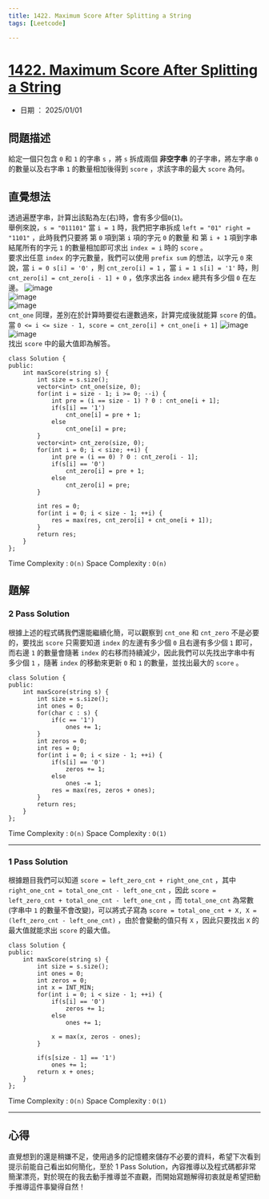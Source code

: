 ```yaml
---
title: 1422. Maximum Score After Splitting a String
tags: [Leetcode]

---
```


# [1422. Maximum Score After Splitting a String](https://leetcode.com/problems/maximum-score-after-splitting-a-string/description/)  
+ 日期 ： 2025/01/01  
## 問題描述  

給定一個只包含 `0` 和 `1` 的字串 `s` ，將 `s` 拆成兩個 **非空字串** 的子字串，將左字串 `0` 的數量以及右字串 `1` 的數量相加後得到 `score` ，求該字串的最大 `score` 為何。  

## 直覺想法  
透過遍歷字串，計算出該點為左(右)時，會有多少個`0`(`1`)。  
舉例來說，`s = "011101"` 當 `i = 1` 時，我們把字串拆成 `left = "01" right = "1101"` ，此時我們只要將 第 `0` 項到第 `i` 項的字元 `0` 的數量 和 第 `i + 1` 項到字串結尾所有的字元 `1` 的數量相加即可求出 `index = i` 時的 `score` 。  
要求出任意 `index` 的字元數量，我們可以使用 `prefix sum` 的想法，以字元 `0` 來說，當 `i = 0 s[i] = '0'` ，則 `cnt_zero[i] = 1` ，當 `i = 1 s[i] = '1'` 時，則 `cnt_zero[i] = cnt_zero[i - 1] + 0` ，依序求出各 `index` 總共有多少個 `0` 在左邊。
![image](https://hackmd.io/_uploads/SyUSiUzU1e.png)  
![image](https://hackmd.io/_uploads/HkBniIfIJl.png)  
![image](https://hackmd.io/_uploads/SyE-3Lz8yx.png)  
`cnt_one` 同理，差別在於計算時要從右邊數過來，計算完成後就能算 `score` 的值。  
當 `0 <= i <= size - 1, score = cnt_zero[i] + cnt_one[i + 1]`
![image](https://hackmd.io/_uploads/rkEo38zIyl.png)  
![image](https://hackmd.io/_uploads/SyPz4NGIke.png)  
找出 `score` 中的最大值即為解答。  

```cpp=
class Solution {
public:
    int maxScore(string s) {
        int size = s.size();
        vector<int> cnt_one(size, 0);
        for(int i = size - 1; i >= 0; --i) {
            int pre = (i == size - 1) ? 0 : cnt_one[i + 1];
            if(s[i] == '1')
                cnt_one[i] = pre + 1;
            else
                cnt_one[i] = pre;
        }
        vector<int> cnt_zero(size, 0);
        for(int i = 0; i < size; ++i) {
            int pre = (i == 0) ? 0 : cnt_zero[i - 1];
            if(s[i] == '0') 
                cnt_zero[i] = pre + 1;
            else 
                cnt_zero[i] = pre;
        }

        int res = 0;
        for(int i = 0; i < size - 1; ++i) {
            res = max(res, cnt_zero[i] + cnt_one[i + 1]);
        }
        return res;
    }
};
```  
Time Complexity : `O(n)`
Space Complexity : `O(n)`

## 題解  
### 2 Pass Solution  
根據上述的程式碼我們還能繼續化簡，可以觀察到 `cnt_one` 和 `cnt_zero` 不是必要的，要找出 `score` 只需要知道 `index` 的左邊有多少個 `0` 且右邊有多少個 `1` 即可，而右邊 `1` 的數量會隨著 `index` 的右移而持續減少，因此我們可以先找出字串中有多少個 `1` ，隨著 `index` 的移動來更新 `0` 和 `1` 的數量，並找出最大的 `score` 。  

```cpp=
class Solution {
public:
    int maxScore(string s) {
        int size = s.size();
        int ones = 0;
        for(char c : s) {
            if(c == '1')
                ones += 1;
        }
        int zeros = 0;
        int res = 0;
        for(int i = 0; i < size - 1; ++i) {
            if(s[i] == '0')
                zeros += 1;
            else
                ones -= 1;
            res = max(res, zeros + ones);
        }
        return res;
    }
};
```  

Time Complexity : `O(n)`
Space Complexity : `O(1)`  

---  
### 1 Pass Solution  
根據題目我們可以知道 `score = left_zero_cnt + right_one_cnt` ，其中 `right_one_cnt = total_one_cnt - left_one_cnt` ，因此 `score = left_zero_cnt + total_one_cnt - left_one_cnt` ，而 `total_one_cnt` 為常數 (字串中 `1` 的數量不會改變)，可以將式子寫為 `score = total_one_cnt + X, X = (left_zero_cnt - left_one_cnt)` ，由於會變動的值只有 `X` ，因此只要找出 `X` 的最大值就能求出 `score` 的最大值。  

```cpp=
class Solution {
public:
    int maxScore(string s) {
        int size = s.size();
        int ones = 0;
        int zeros = 0;
        int x = INT_MIN;
        for(int i = 0; i < size - 1; ++i) {
            if(s[i] == '0')
                zeros += 1;
            else
                ones += 1;
            
            x = max(x, zeros - ones);
        }
        
        if(s[size - 1] == '1')
            ones += 1;
        return x + ones;
    }
};
```

Time Complexity : `O(n)`
Space Complexity : `O(1)`

---
## 心得  
直覺想到的還是稍嫌不足，使用過多的記憶體來儲存不必要的資料，希望下次看到提示前能自己看出如何簡化，至於 1 Pass Solution，內容推導以及程式碼都非常簡潔漂亮，對於現在的我去動手推導並不直觀，而開始寫題解得初衷就是希望把動手推導這件事變得自然！  